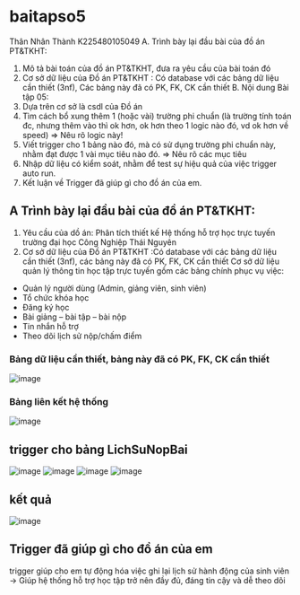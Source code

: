 # baitapso5
Thân Nhân Thành K225480105049
A. Trình bày lại đầu bài của đồ án PT&TKHT:
1. Mô tả bài toán của đồ án PT&TKHT, 
   đưa ra yêu cầu của bài toán đó
2. Cơ sở dữ liệu của Đồ án PT&TKHT :
   Có database với các bảng dữ liệu cần thiết (3nf),
   Các bảng này đã có PK, FK, CK cần thiết
B. Nội dung Bài tập 05:
1. Dựa trên cơ sở là csdl của Đồ án
2. Tìm cách bổ xung thêm 1 (hoặc vài) trường phi chuẩn
   (là trường tính toán đc, nhưng thêm vào thì ok hơn,
    ok hơn theo 1 logic nào đó, vd ok hơn về speed)
   => Nêu rõ logic này!
3. Viết trigger cho 1 bảng nào đó, 
   mà có sử dụng trường phi chuẩn này,
   nhằm đạt được 1 vài mục tiêu nào đó.
   => Nêu rõ các mục tiêu 
4. Nhập dữ liệu có kiểm soát, 
   nhằm để test sự hiệu quả của việc trigger auto run.
5. Kết luận về Trigger đã giúp gì cho đồ án của em.
## A  Trình bày lại đầu bài của đồ án PT&TKHT:
1. Yêu cầu của dồ án: Phân tích thiết kế Hệ thống hỗ trợ học trực tuyến trường đại học Công Nghiệp Thái Nguyên
2. Cơ sở dữ liệu của Đồ án PT&TKHT :Có database với các bảng dữ liệu cần thiết (3nf), các bảng này đã có PK, FK, CK cần thiết
Cơ sở dữ liệu quản lý thông tin học tập trực tuyến gồm các bảng chính phục vụ việc:

- Quản lý người dùng (Admin, giảng viên, sinh viên)
- Tổ chức khóa học
- Đăng ký học
- Bài giảng – bài tập – bài nộp
- Tin nhắn hỗ trợ
- Theo dõi lịch sử nộp/chấm điểm
### Bảng dữ liệu cần thiết, bảng này đã có PK, FK, CK cần thiết
![image](https://github.com/user-attachments/assets/7c2fab75-61f1-4f14-b418-0087a7fd8062)
### Bảng liên kết hệ thống 
![image](https://github.com/user-attachments/assets/9d6815b5-074c-4175-a1f3-452ee918eb7c)
## trigger cho bảng LichSuNopBai
![image](https://github.com/user-attachments/assets/cab16a18-1754-4273-a766-73fcbe9fa5af)
![image](https://github.com/user-attachments/assets/abc23a6f-ba7b-4fe5-8e24-2aeea8ddb756)
![image](https://github.com/user-attachments/assets/9d65243f-8842-48ab-93fb-534bf54cb385)
![image](https://github.com/user-attachments/assets/fac43039-869c-4034-8fc9-8cf4d844987c)
## kết quả
![image](https://github.com/user-attachments/assets/a378cc74-b090-4ba7-8e75-3d11f6630c25)
## Trigger đã giúp gì cho đồ án của em
trigger giúp cho em tự động hóa việc ghi lại lịch sử hành động của sinh viên → Giúp hệ thống hỗ trợ học tập trở nên đầy đủ, đáng tin cậy và dễ theo dõi


